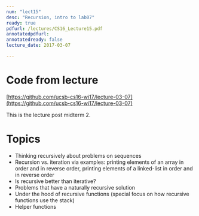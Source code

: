 ```yaml
---
num: "lect15"
desc: "Recursion, intro to lab07"
ready: true
pdfurl: /lectures/CS16_Lecture15.pdf
annotatedpdfurl: 
annotatedready: false
lecture_date: 2017-03-07 

---
```

# Code from lecture
[https://github.com/ucsb-cs16-wi17/lecture-03-07](https://github.com/ucsb-cs16-wi17/lecture-03-07)

This is the lecture post midterm 2.

# Topics
* Thinking recursively about problems on sequences
* Recursion vs. iteration via examples: printing elements of an array in order and in reverse order, printing elements of a linked-list in order and in reverse order
* Is recursive better than iterative?
* Problems that have a naturally recursive solution
* Under the hood of recursive functions (special focus on how recursive functions use the stack)
* Helper functions